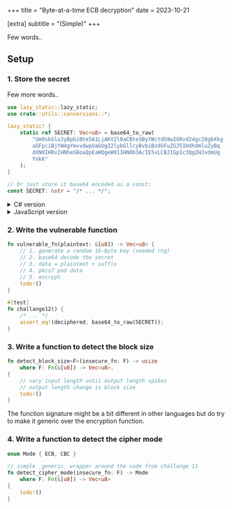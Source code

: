 +++
title = "Byte-at-a-time ECB decryption"
date  = 2023-10-21

[extra]
subtitle = "(Simple)"
+++

Few words..

## Setup

### 1. Store the secret

Few more words..

```rust
use lazy_static::lazy_static;
use crate::utils::conversions::*;

lazy_static! {
    static ref SECRET: Vec<u8> = base64_to_raw(
        "Um9sbGluJyBpbiBteSA1LjAKV2l0aCBteSByYWctdG9wIGRvd24gc28gbXkg
        aGFpciBjYW4gYmxvdwpUaGUgZ2lybGllcyBvbiBzdGFuZGJ5IHdhdmluZyBq
        dXN0IHRvIHNheSBoaQpEaWQgeW91IHN0b3A/IE5vLCBJIGp1c3QgZHJvdmUg
        YnkK"
    );
}

// Or just store it base64 encoded as a const:
const SECRET: &str = "/* ... */";
```

<details>
<summary>C# version</summary>

_Test project using MSTest_

As a field:
```c#
[TestClass]
public class Set2
{
    private readonly byte[] Secret = Base64Decode(
        @"Um9sbGluJyBpbiBteSA1LjAKV2l0aCBteSByYWctdG9wIGRvd24gc28gbXkg
        aGFpciBjYW4gYmxvdwpUaGUgZ2lybGllcyBvbiBzdGFuZGJ5IHdhdmluZyBq
        dXN0IHRvIHNheSBoaQpEaWQgeW91IHN0b3A/IE5vLCBJIGp1c3QgZHJvdmUg
        YnkK"
    );
}
```

As a property:
```c#
[TestClass]
public class Set2
{
    private byte[] Secret
    {
        get => Base64Decode(
            @"Um9sbGluJyBpbiBteSA1LjAKV2l0aCBteSByYWctdG9wIGRvd24gc28gbXkg
            aGFpciBjYW4gYmxvdwpUaGUgZ2lybGllcyBvbiBzdGFuZGJ5IHdhdmluZyBq
            dXN0IHRvIHNheSBoaQpEaWQgeW91IHN0b3A/IE5vLCBJIGp1c3QgZHJvdmUg
            YnkK"
        );
    }
}
```
</details>

<details>
<summary>JavaScript version</summary>

```js
const SECRET = atob("\
    Um9sbGluJyBpbiBteSA1LjAKV2l0aCBteSByYWctdG9wIGRvd24gc28gbXkg\
    aGFpciBjYW4gYmxvdwpUaGUgZ2lybGllcyBvbiBzdGFuZGJ5IHdhdmluZyBq\
    dXN0IHRvIHNheSBoaQpEaWQgeW91IHN0b3A/IE5vLCBJIGp1c3QgZHJvdmUg\
    YnkK\
");
```

</details>

### 2. Write the vulnerable function

```rust
fn vulnerable_fn(plaintext: &[u8]) -> Vec<u8> {
    // 1. generate a random 16-byte key (seeded rng)
    // 2. base64 decode the secret
    // 3. data = plaintext + suffix
    // 4. pkcs7 pad data
    // 5. encrypt
    todo!()
}

#[test]
fn challange12() {
    /* ... */
    assert_eq!(deciphered, base64_to_raw(SECRET));
}
```

### 3. Write a function to detect the block size

```rust
fn detect_block_size<F>(insecure_fn: F) -> usize
    where F: Fn(&[u8]) -> Vec<u8>,
{
    // vary input length until output length spikes
    // output length change is block size
    todo!()
}
```

The function signature might be a bit different in other languages but do try to
make it generic over the encryption function.

### 4. Write a function to detect the cipher mode

```rust
enum Mode { ECB, CBC }

// simple _generic_ wrapper around the code from challange 11
fn detect_cipher_mode(insecure_fn: F) -> Mode
    where F: Fn(&[u8]) -> Vec<u8>
{
    todo!()
}
```



